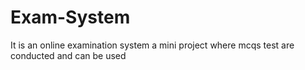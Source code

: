 # Exam-System
It is an online examination system a mini project where mcqs test are conducted and can be used

